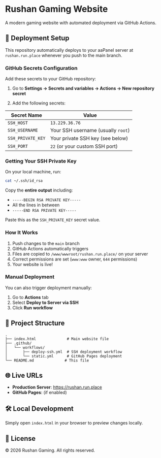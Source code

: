 # Rushan Gaming Website

A modern gaming website with automated deployment via GitHub Actions.

## 🚀 Deployment Setup

This repository automatically deploys to your aaPanel server at `rushan.run.place` whenever you push to the main branch.

### GitHub Secrets Configuration

Add these secrets to your GitHub repository:

1. Go to **Settings → Secrets and variables → Actions → New repository secret**

2. Add the following secrets:

| Secret Name | Value |
|-------------|-------|
| `SSH_HOST` | `13.229.36.76` |
| `SSH_USERNAME` | Your SSH username (usually `root`) |
| `SSH_PRIVATE_KEY` | Your private SSH key (see below) |
| `SSH_PORT` | `22` (or your custom SSH port) |

### Getting Your SSH Private Key

On your local machine, run:
```bash
cat ~/.ssh/id_rsa
```

Copy the **entire output** including:
- `-----BEGIN RSA PRIVATE KEY-----`
- All the lines in between
- `-----END RSA PRIVATE KEY-----`

Paste this as the `SSH_PRIVATE_KEY` secret value.

### How It Works

1. Push changes to the `main` branch
2. GitHub Actions automatically triggers
3. Files are copied to `/www/wwwroot/rushan.run.place/` on your server
4. Correct permissions are set (`www:www` owner, `644` permissions)
5. Your website is live!

### Manual Deployment

You can also trigger deployment manually:
1. Go to **Actions** tab
2. Select **Deploy to Server via SSH**
3. Click **Run workflow**

## 📁 Project Structure

```
.
├── index.html              # Main website file
├── .github/
│   └── workflows/
│       ├── deploy-ssh.yml  # SSH deployment workflow
│       └── static.yml      # GitHub Pages deployment
└── README.md              # This file
```

## 🌐 Live URLs

- **Production Server**: https://rushan.run.place
- **GitHub Pages**: (if enabled)

## 🛠️ Local Development

Simply open `index.html` in your browser to preview changes locally.

## 📝 License

© 2026 Rushan Gaming. All rights reserved.
